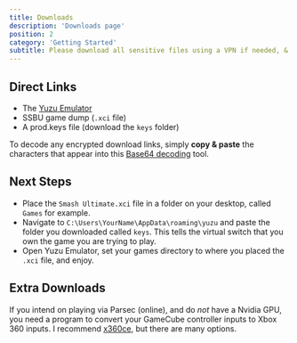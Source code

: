 ```yaml
---
title: Downloads
description: 'Downloads page'
position: 2
category: 'Getting Started'
subtitle: Please download all sensitive files using a VPN if needed, & do not redistribute them.
---
```


## Direct Links
- The [Yuzu Emulator](https://yuzu-emu.org/downloads/)
- SSBU <expandable-link opt="game">game dump</expandable-link> (`.xci` file)
- A <expandable-link opt="prod">prod.keys</expandable-link> file (download the `keys` folder)

<alert type="warning">
  To decode any encrypted download links, simply <b>copy & paste</b> the characters that appear into this <a href="https://www.base64decode.org" title="Base64 Decoder" target="_blank">Base64 decoding</a> tool.
</alert>

## Next Steps
- Place the ```Smash Ultimate.xci``` file in a folder on your desktop, called `Games` for example.
- Navigate to `C:\Users\YourName\AppData\roaming\yuzu` and paste the folder you downloaded called `keys`. This tells the virtual switch that you own the game you are trying to play.
- Open Yuzu Emulator, set your games directory to where you placed the ```.xci``` file, and enjoy.


## Extra Downloads
If you intend on playing via Parsec (online), and do _not_ have a Nvidia GPU, you need a program to convert your GameCube controller inputs to Xbox 360 inputs. I recommend [x360ce](https://www.x360ce.com/), but there are many options.
